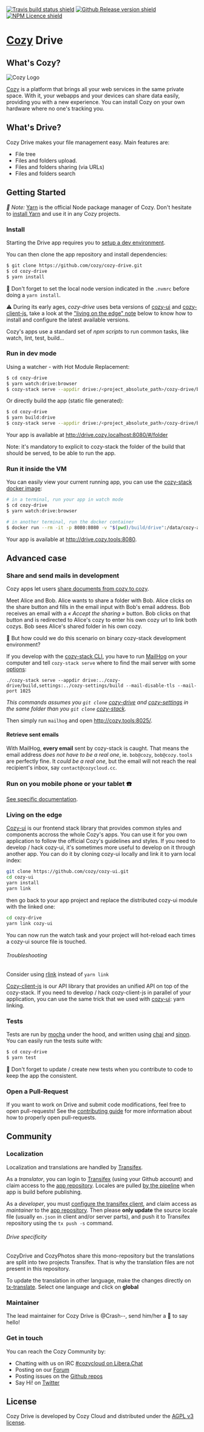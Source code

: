 [![Travis build status shield](https://img.shields.io/travis/cozy/cozy-drive.svg?branch=master)](https://travis-ci.org/cozy/cozy-drive)
[![Github Release version shield](https://img.shields.io/github/tag/cozy/cozy-drive.svg)](https://github.com/cozy/cozy-drive/releases)
[![NPM Licence shield](https://img.shields.io/github/license/cozy/cozy-drive.svg)](https://github.com/cozy/cozy-drive/blob/master/LICENSE)


[Cozy] Drive
=====


What's Cozy?
----

![Cozy Logo](https://cdn.rawgit.com/cozy/cozy-guidelines/master/templates/cozy_logo_small.svg)

[Cozy] is a platform that brings all your web services in the same private space.  With it, your webapps and your devices can share data easily, providing you with a new experience. You can install Cozy on your own hardware where no one's tracking you.


What's Drive?
----

Cozy Drive makes your file management easy. Main features are:

- File tree
- Files and folders upload.
- Files and folders sharing (via URLs)
- Files and folders search


Getting Started
----

_:pushpin: Note:_ [Yarn] is the official Node package manager of Cozy. Don't hesitate to [install Yarn][yarn-install] and use it in any Cozy projects.

### Install

Starting the Drive app requires you to [setup a dev environment][setup].

You can then clone the app repository and install dependencies:

```sh
$ git clone https://github.com/cozy/cozy-drive.git
$ cd cozy-drive
$ yarn install
```

:pushpin: Don't forget to set the local node version indicated in the `.nvmrc` before doing a `yarn install`.

:warning: During its early ages, _cozy-drive_ uses beta versions of [cozy-ui] and [cozy-client-js], take a look at the ["living on the edge" note](#living-on-the-edge) below to know how to install and configure the latest available versions.

Cozy's apps use a standard set of _npm scripts_ to run common tasks, like watch, lint, test, build…

### Run in dev mode

Using a watcher - with Hot Module Replacement:
```sh
$ cd cozy-drive
$ yarn watch:drive:browser
$ cozy-stack serve --appdir drive:/<project_absolute_path>/cozy-drive/build/drive --disable-csp
```

Or directly build the app (static file generated):
```sh
$ cd cozy-drive
$ yarn build:drive
$ cozy-stack serve --appdir drive:/<project_absolute_path>/cozy-drive/build/drive
```

Your app is available at http://drive.cozy.localhost:8080/#/folder

Note: it's mandatory to explicit to cozy-stack the folder of the build that should be served, to be able to run the app.

### Run it inside the VM

You can easily view your current running app, you can use the [cozy-stack docker image][cozy-stack-docker]:

```sh
# in a terminal, run your app in watch mode
$ cd cozy-drive
$ yarn watch:drive:browser
```

```sh
# in another terminal, run the docker container
$ docker run --rm -it -p 8080:8080 -v "$(pwd)/build/drive":/data/cozy-app/drive cozy/cozy-app-dev
```

Your app is available at http://drive.cozy.tools:8080.

Advanced case
----

### Share and send mails in development

Cozy apps let users [share documents from cozy to cozy](https://github.com/cozy/cozy-stack/blob/master/docs/sharing.md#cozy-to-cozy-sharing).

Meet Alice and Bob.
Alice wants to share a folder with Bob.
Alice clicks on the share button and fills in the email input with Bob's email address.
Bob receives an email with a _« Accept the sharing »_ button.
Bob clicks on that button and is redirected to Alice's cozy to enter his own cozy url to link both cozys.
Bob sees Alice's shared folder in his own cozy.

🤔 But how could we do this scenario on binary cozy-stack development environment?

If you develop with the [cozy-stack CLI](https://github.com/cozy/cozy-stack/blob/master/docs/cli/cozy-stack.md), you have to run [MailHog](https://github.com/mailhog/MailHog) on your computer and tell `cozy-stack serve` where to find the mail server with some [options](https://github.com/cozy/cozy-stack/blob/master/docs/cli/cozy-stack_serve.md#options):

```
./cozy-stack serve --appdir drive:../cozy-drive/build,settings:../cozy-settings/build --mail-disable-tls --mail-port 1025
```

_This commands assumes you `git clone` [cozy-drive](https://github.com/cozy/cozy-drive) and [cozy-settings](https://github.com/cozy/cozy-settings) in the same folder than you `git clone` [cozy-stack](https://github.com/cozy/cozy-stack)._

Then simply run `mailhog` and open http://cozy.tools:8025/.

#### Retrieve sent emails

With MailHog, **every email** sent by cozy-stack is caught. That means the email address *does not have to be a real one*, ie. `bob@cozy`, `bob@cozy.tools` are perfectly fine. It *could be a real one*, but the email will not reach the real recipient's inbox, say `contact@cozycloud.cc`.


### Run on you mobile phone or your tablet :phone:

[See specific documentation](src/drive/targets/mobile/README.md).


### Living on the edge

[Cozy-ui] is our frontend stack library that provides common styles and components accross the whole Cozy's apps. You can use it for you own application to follow the official Cozy's guidelines and styles. If you need to develop / hack cozy-ui, it's sometimes more useful to develop on it through another app. You can do it by cloning cozy-ui locally and link it to yarn local index:

```sh
git clone https://github.com/cozy/cozy-ui.git
cd cozy-ui
yarn install
yarn link
```

then go back to your app project and replace the distributed cozy-ui module with the linked one:

```sh
cd cozy-drive
yarn link cozy-ui
```

You can now run the watch task and your project will hot-reload each times a cozy-ui source file is touched.

###### Troubleshooting
Consider using [rlink] instead of `yarn link`


[Cozy-client-js] is our API library that provides an unified API on top of the cozy-stack. If you need to develop / hack cozy-client-js in parallel of your application, you can use the same trick that we used with [cozy-ui]: yarn linking.


### Tests

Tests are run by [mocha] under the hood, and written using [chai] and [sinon]. You can easily run the tests suite with:

```sh
$ cd cozy-drive
$ yarn test
```

:pushpin: Don't forget to update / create new tests when you contribute to code to keep the app the consistent.


### Open a Pull-Request

If you want to work on Drive and submit code modifications, feel free to open pull-requests! See the [contributing guide][contribute] for more information about how to properly open pull-requests.


Community
---------

### Localization

Localization and translations are handled by [Transifex][tx].

As a _translator_, you can login to [Transifex][tx-signin] (using your Github account) and claim access to the [app repository][tx-app]. Locales are pulled [by the pipeline][yarn tx in travis.yml] when app is build before publishing.

As a _developer_, you must [configure the transifex client][tx-client], and claim access as _maintainer_ to the [app repository][tx-app]. Then please **only update** the source locale file (usually `en.json` in client and/or server parts), and push it to Transifex repository using the `tx push -s` command.

###### Drive specificity

CozyDrive and CozyPhotos share this mono-repository but the translations are split into two projects Transifex.
That is why the translation files are not present in this repository.

To update the translation in other language, make the changes directly on [tx-translate]. Select one language and click on **global**

### Maintainer

The lead maintainer for Cozy Drive is @Crash--, send him/her a :beers: to say hello!

### Get in touch

You can reach the Cozy Community by:

- Chatting with us on IRC [#cozycloud on Libera.Chat][libera]
- Posting on our [Forum][forum]
- Posting issues on the [Github repos][github]
- Say Hi! on [Twitter][twitter]


License
-------

Cozy Drive is developed by Cozy Cloud and distributed under the [AGPL v3 license][agpl-3.0].



[cozy]: https://cozy.io "Cozy Cloud"
[setup]: https://docs.cozy.io/en/tutorials/app/#install-the-development-environment "Cozy dev docs: Set up the Development Environment"
[yarn]: https://yarnpkg.com/
[yarn-install]: https://yarnpkg.com/en/docs/install
[cozy-ui]: https://github.com/cozy/cozy-ui
[rlink]: https://gist.github.com/ptbrowne/add609bdcf4396d32072acc4674fff23
[cozy-client-js]: https://github.com/cozy/cozy-client-js/
[cozy-stack-docker]: https://github.com/cozy/cozy-stack/blob/master/docs/client-app-dev.md#with-docker
[doctypes]: https://cozy.github.io/cozy-doctypes/
[bill-doctype]: https://github.com/cozy/cozy-konnector-libs/blob/master/models/bill.js
[konnector-doctype]: https://github.com/cozy/cozy-konnector-libs/blob/master/models/base_model.js
[konnectors]: https://github.com/cozy/cozy-konnector-libs
[agpl-3.0]: https://www.gnu.org/licenses/agpl-3.0.html
[contribute]: CONTRIBUTING.md
[tx]: https://www.transifex.com/cozy/
[tx-signin]: https://www.transifex.com/signin/
[tx-app]: https://www.transifex.com/cozy/cozy-drive/dashboard/
[tx-translate]: https://www.transifex.com/cozy/cozy-drive/translate/
[tx-client]: http://docs.transifex.com/client/
[libera]: https://web.libera.chat/#cozycloud
[forum]: https://forum.cozy.io/
[github]: https://github.com/cozy/
[twitter]: https://twitter.com/cozycloud
[nvm]: https://github.com/creationix/nvm
[cozy-dev]: https://github.com/cozy/cozy-dev/
[mocha]: https://mochajs.org/
[chai]: http://chaijs.com/
[sinon]: http://sinonjs.org/
[checkbox]: https://help.github.com/articles/basic-writing-and-formatting-syntax/#task-lists
[yarn tx in travis.yml]: .travis.yml#L41
